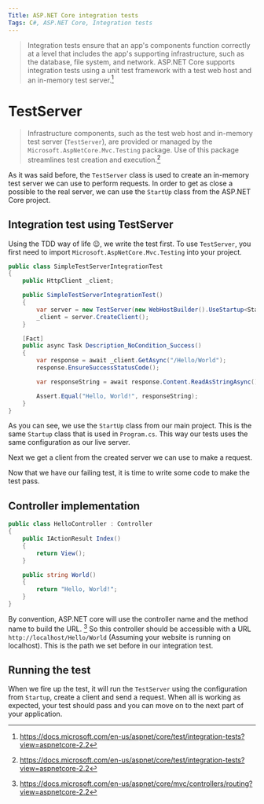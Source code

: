 ```yaml
---
Title: ASP.NET Core integration tests
Tags: C#, ASP.NET Core, Integration tests
---
```


> Integration tests ensure that an app's components function correctly at a level that includes the app's supporting infrastructure, such as the database, file system, and network. ASP.NET Core supports integration tests using a unit test framework with a test web host and an in-memory test server.[^1]

# TestServer

> Infrastructure components, such as the test web host and in-memory test server (`TestServer`), are provided or managed by the `Microsoft.AspNetCore.Mvc.Testing` package. Use of this package streamlines test creation and execution.[^1]

As it was said before, the `TestServer` class is used to create an in-memory test server we can use to perform requests. In order to get as close a possible to the real server, we can use the `StartUp` class from the ASP.NET Core project.

## Integration test using TestServer

Using the TDD way of life 😉, we write the test first. To use `TestServer`, you first need to import `Microsoft.AspNetCore.Mvc.Testing` into your project.

```csharp
public class SimpleTestServerIntegrationTest
{
    public HttpClient _client;

    public SimpleTestServerIntegrationTest()
    {
        var server = new TestServer(new WebHostBuilder().UseStartup<Startup>());
        _client = server.CreateClient();
    }

    [Fact]
    public async Task Description_NoCondition_Success()
    {
        var response = await _client.GetAsync("/Hello/World");
        response.EnsureSuccessStatusCode();

        var responseString = await response.Content.ReadAsStringAsync();

        Assert.Equal("Hello, World!", responseString);
    }
}
```

As you can see, we use the `StartUp` class from our main project. This is the same `Startup` class that is used in `Program.cs`. This way our tests uses the same configuration as our live server.

Next we get a client from the created server we can use to make a request.

Now that we have our failing test, it is time to write some code to make the test pass.

## Controller implementation

```csharp
public class HelloController : Controller
{
    public IActionResult Index()
    {
        return View();
    }

    public string World()
    {
        return "Hello, World!";
    }
}
```

By convention, ASP.NET core will use the controller name and the method name to build the URL. [^2] So this controller should be accessible with a URL `http://localhost/Hello/World` (Assuming your website is running on localhost). This is the path we set before in our integration test.

## Running the test

When we fire up the test, it will run the `TestServer` using the configuration from `Startup`, create a client and send a request.
When all is working as expected, your test should pass and you can move on to the next part of your application.

[^1]: https://docs.microsoft.com/en-us/aspnet/core/test/integration-tests?view=aspnetcore-2.2
[^2]: https://docs.microsoft.com/en-us/aspnet/core/mvc/controllers/routing?view=aspnetcore-2.2